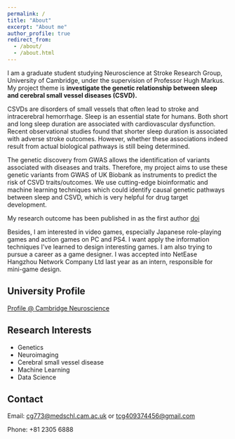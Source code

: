 ```yaml
---
permalink: /
title: "About"
excerpt: "About me"
author_profile: true
redirect_from: 
  - /about/
  - /about.html
---
```


I am a graduate student studying Neuroscience at Stroke Research Group, University of Cambridge, under the supervision of Professor Hugh Markus. My project theme is **investigate the genetic relationship between sleep and cerebral small vessel diseases (CSVD).**

CSVDs are disorders of small vessels that often lead to stroke and intracerebral hemorrhage. Sleep is an essential state for humans. Both short and long sleep duration are associated with cardiovascular dysfunction. Recent observational studies found that shorter sleep duration is associated with adverse stroke outcomes. However, whether these associations indeed result from actual biological pathways is still being determined. 

The genetic discovery from GWAS allows the identification of variants associated with diseases and traits. Therefore, my project aims to use these genetic variants from GWAS of UK Biobank as instruments to predict the risk of CSVD traits/outcomes. We use cutting-edge bioinformatic and machine learning techniques which could identify causal genetic pathways between sleep and CSVD, which is very helpful for drug target development. 

My research outcome has been published in <Neurology> as the first author [doi](https://doi.org/10.17863/CAM.104183)

Besides, I am interested in video games, especially Japanese role-playing games and action games on PC and PS4. I want apply the information techniques I've learned to design interesting games. I am also trying to pursue a career as a game designer. I was accepted into NetEase Hangzhou Network Company Ltd last year as an intern, responsible for mini-game design. 

## University Profile
[Profile @ Cambridge Neuroscience](https://www.neuroscience.cam.ac.uk/directory/profile.php?cg773)

## Research Interests
* Genetics
* Neuroimaging
* Cerebral small vessel disease
* Machine Learning
* Data Science

## Contact
Email: cg773@medschl.cam.ac.uk or tcg409374456@gmail.com

Phone: +81 2305 6888
